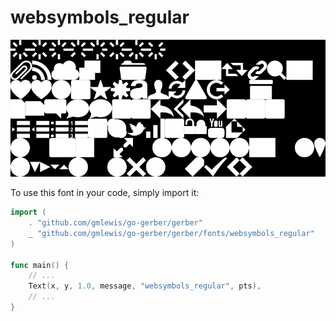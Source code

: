 # websymbols_regular

![websymbols_regular](websymbols_regular.png)

To use this font in your code, simply import it:

```go
import (
	. "github.com/gmlewis/go-gerber/gerber"
	_ "github.com/gmlewis/go-gerber/gerber/fonts/websymbols_regular"
)

func main() {
	// ...
	Text(x, y, 1.0, message, "websymbols_regular", pts),
	// ...
}
```

